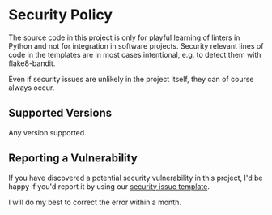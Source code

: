 # Security Policy
The source code in this project is only for playful learning of linters in Python and not for integration in software projects. Security relevant lines of code in the templates are in most cases intentional, e.g. to detect them with flake8-bandit.

Even if security issues are unlikely in the project itself, they can of course always occur.

## Supported Versions

Any version supported.

## Reporting a Vulnerability

If you have discovered a potential security vulnerability in this project, I'd be happy if you'd report it by using our [security issue template](https://github.com/alexandertodorovic/learning-linters/issues/new?assignees=&labels=security&projects=&template=reporting-security-issues-template.md&title=%5BSECURITY%5D+-+Short+description+of+the+issue).

I will do my best to correct the error within a month.
